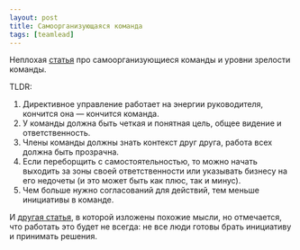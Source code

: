 ```yaml
---
layout: post
title: Самоорганизующаяся команда
tags: [teamlead]
---
```

Неплохая [статья](https://scrumtrek.ru/blog/soft-skills/2868/howto_make_self_driven_team/) про самоорганизующиеся команды и уровни зрелости команды.

TLDR:
1. Директивное управление работает на энергии руководителя, кончится она — кончится команда.
2. У команды должна быть четкая и понятная цель, общее видение и ответственность.
3. Члены команды должны знать контекст друг друга, работа всех должна быть прозрачна.
4. Если переборщить с самостоятельностью, то можно начать выходить за зоны своей ответственности или указывать бизнесу на его недочеты (и это может быть как плюс, так и минус).
5. Чем больше нужно согласований для действий, тем меньше инициативы в команде.

И [другая статья](https://codingsans.com/blog/self-managed-teams), в которой изложены похожие мысли, но отмечается, что работать это будет не всегда: не все люди готовы брать инициативу и принимать решения.

